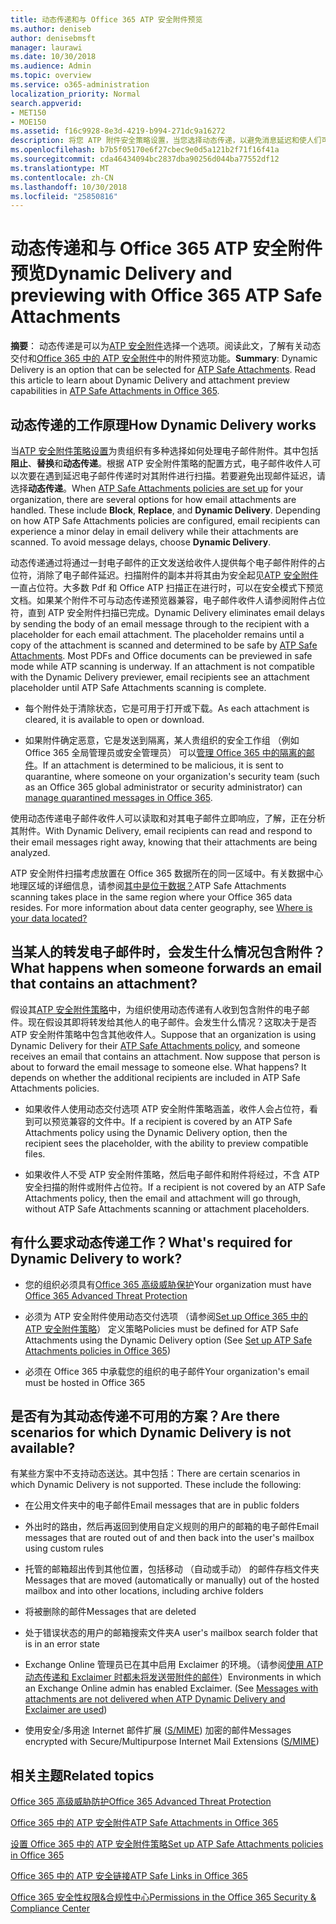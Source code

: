```yaml
---
title: 动态传递和与 Office 365 ATP 安全附件预览
ms.author: deniseb
author: denisebmsft
manager: laurawi
ms.date: 10/30/2018
ms.audience: Admin
ms.topic: overview
ms.service: o365-administration
localization_priority: Normal
search.appverid:
- MET150
- MOE150
ms.assetid: f16c9928-8e3d-4219-b994-271dc9a16272
description: 将您 ATP 附件安全策略设置，当您选择动态传递，以避免消息延迟和使人们可以预览正在被扫描的附件。
ms.openlocfilehash: b7b5f05170e6f27cbec9e0d5a121b2f71f16f41a
ms.sourcegitcommit: cda46434094bc2837dba90256d044ba77552df12
ms.translationtype: MT
ms.contentlocale: zh-CN
ms.lasthandoff: 10/30/2018
ms.locfileid: "25850816"
---
```

# <a name="dynamic-delivery-and-previewing-with-office-365-atp-safe-attachments"></a><span data-ttu-id="73905-103">动态传递和与 Office 365 ATP 安全附件预览</span><span class="sxs-lookup"><span data-stu-id="73905-103">Dynamic Delivery and previewing with Office 365 ATP Safe Attachments</span></span>

<span data-ttu-id="73905-p101">**摘要**： 动态传递是可以为[ATP 安全附件](atp-safe-attachments.md)选择一个选项。阅读此文，了解有关动态交付和[Office 365 中的 ATP 安全附件](atp-safe-attachments.md)中的附件预览功能。</span><span class="sxs-lookup"><span data-stu-id="73905-p101">**Summary**: Dynamic Delivery is an option that can be selected for [ATP Safe Attachments](atp-safe-attachments.md). Read this article to learn about Dynamic Delivery and attachment preview capabilities in [ATP Safe Attachments in Office 365](atp-safe-attachments.md).</span></span>
  
## <a name="how-dynamic-delivery-works"></a><span data-ttu-id="73905-106">动态传递的工作原理</span><span class="sxs-lookup"><span data-stu-id="73905-106">How Dynamic Delivery works</span></span>

<span data-ttu-id="73905-p102">当[ATP 安全附件策略设置](set-up-atp-safe-attachments-policies.md)为贵组织有多种选择如何处理电子邮件附件。其中包括**阻止**、**替换**和**动态传递**。根据 ATP 安全附件策略的配置方式，电子邮件收件人可以次要在遇到延迟电子邮件传递时对其附件进行扫描。若要避免出现邮件延迟，请选择**动态传递**。</span><span class="sxs-lookup"><span data-stu-id="73905-p102">When [ATP Safe Attachments policies are set up](set-up-atp-safe-attachments-policies.md) for your organization, there are several options for how email attachments are handled. These include **Block**, **Replace**, and **Dynamic Delivery**. Depending on how ATP Safe Attachments policies are configured, email recipients can experience a minor delay in email delivery while their attachments are scanned. To avoid message delays, choose **Dynamic Delivery**.</span></span>
  
<span data-ttu-id="73905-p103">动态传递通过将通过一封电子邮件的正文发送给收件人提供每个电子邮件附件的占位符，消除了电子邮件延迟。扫描附件的副本并将其由为安全起见[ATP 安全附件](atp-safe-attachments.md)一直占位符。大多数 Pdf 和 Office ATP 扫描正在进行时，可以在安全模式下预览文档。如果某个附件不可与动态传递预览器兼容，电子邮件收件人请参阅附件占位符，直到 ATP 安全附件扫描已完成。</span><span class="sxs-lookup"><span data-stu-id="73905-p103">Dynamic Delivery eliminates email delays by sending the body of an email message through to the recipient with a placeholder for each email attachment. The placeholder remains until a copy of the attachment is scanned and determined to be safe by [ATP Safe Attachments](atp-safe-attachments.md). Most PDFs and Office documents can be previewed in safe mode while ATP scanning is underway. If an attachment is not compatible with the Dynamic Delivery previewer, email recipients see an attachment placeholder until ATP Safe Attachments scanning is complete.</span></span>

- <span data-ttu-id="73905-115">每个附件处于清除状态，它是可用于打开或下载。</span><span class="sxs-lookup"><span data-stu-id="73905-115">As each attachment is cleared, it is available to open or download.</span></span> 

- <span data-ttu-id="73905-116">如果附件确定恶意，它是发送到隔离，某人贵组织的安全工作组 （例如 Office 365 全局管理员或安全管理员） 可以[管理 Office 365 中的隔离的邮件](manage-quarantined-messages-and-files.md)。</span><span class="sxs-lookup"><span data-stu-id="73905-116">If an attachment is determined to be malicious, it is sent to quarantine, where someone on your organization's security team (such as an Office 365 global administrator or security administrator) can [manage quarantined messages in Office 365](manage-quarantined-messages-and-files.md).</span></span>

<span data-ttu-id="73905-117">使用动态传递电子邮件收件人可以读取和对其电子邮件立即响应，了解，正在分析其附件。</span><span class="sxs-lookup"><span data-stu-id="73905-117">With Dynamic Delivery, email recipients can read and respond to their email messages right away, knowing that their attachments are being analyzed.</span></span> 

<span data-ttu-id="73905-p104">ATP 安全附件扫描考虑放置在 Office 365 数据所在的同一区域中。有关数据中心地理区域的详细信息，请参阅[其中是位于数据？](https://products.office.com/where-is-your-data-located?geo=All)</span><span class="sxs-lookup"><span data-stu-id="73905-p104">ATP Safe Attachments scanning takes place in the same region where your Office 365 data resides. For more information about data center geography, see [Where is your data located?](https://products.office.com/where-is-your-data-located?geo=All)</span></span> 
  
## <a name="what-happens-when-someone-forwards-an-email-that-contains-an-attachment"></a><span data-ttu-id="73905-120">当某人的转发电子邮件时，会发生什么情况包含附件？</span><span class="sxs-lookup"><span data-stu-id="73905-120">What happens when someone forwards an email that contains an attachment?</span></span>

<span data-ttu-id="73905-p105">假设其[ATP 安全附件策略](set-up-atp-safe-attachments-policies.md)中，为组织使用动态传递有人收到包含附件的电子邮件。现在假设其即将转发给其他人的电子邮件。会发生什么情况？这取决于是否 ATP 安全附件策略中包含其他收件人。</span><span class="sxs-lookup"><span data-stu-id="73905-p105">Suppose that an organization is using Dynamic Delivery for their [ATP Safe Attachments policy](set-up-atp-safe-attachments-policies.md), and someone receives an email that contains an attachment. Now suppose that person is about to forward the email message to someone else. What happens? It depends on whether the additional recipients are included in ATP Safe Attachments policies.</span></span>
  
- <span data-ttu-id="73905-125">如果收件人使用动态交付选项 ATP 安全附件策略涵盖，收件人会占位符，看到可以预览兼容的文件中。</span><span class="sxs-lookup"><span data-stu-id="73905-125">If a recipient is covered by an ATP Safe Attachments policy using the Dynamic Delivery option, then the recipient sees the placeholder, with the ability to preview compatible files.</span></span>
    
- <span data-ttu-id="73905-126">如果收件人不受 ATP 安全附件策略，然后电子邮件和附件将经过，不含 ATP 安全扫描的附件或附件占位符。</span><span class="sxs-lookup"><span data-stu-id="73905-126">If a recipient is not covered by an ATP Safe Attachments policy, then the email and attachment will go through, without ATP Safe Attachments scanning or attachment placeholders.</span></span>
    
## <a name="whats-required-for-dynamic-delivery-to-work"></a><span data-ttu-id="73905-127">有什么要求动态传递工作？</span><span class="sxs-lookup"><span data-stu-id="73905-127">What's required for Dynamic Delivery to work?</span></span>

- <span data-ttu-id="73905-128">您的组织必须具有[Office 365 高级威胁保护](office-365-atp.md)</span><span class="sxs-lookup"><span data-stu-id="73905-128">Your organization must have [Office 365 Advanced Threat Protection](office-365-atp.md)</span></span>
    
- <span data-ttu-id="73905-129">必须为 ATP 安全附件使用动态交付选项 （请参阅[Set up Office 365 中的 ATP 安全附件策略](set-up-atp-safe-attachments-policies.md)） 定义策略</span><span class="sxs-lookup"><span data-stu-id="73905-129">Policies must be defined for ATP Safe Attachments using the Dynamic Delivery option (See [Set up ATP Safe Attachments policies in Office 365](set-up-atp-safe-attachments-policies.md))</span></span>
    
- <span data-ttu-id="73905-130">必须在 Office 365 中承载您的组织的电子邮件</span><span class="sxs-lookup"><span data-stu-id="73905-130">Your organization's email must be hosted in Office 365</span></span>
    
## <a name="are-there-scenarios-for-which-dynamic-delivery-is-not-available"></a><span data-ttu-id="73905-131">是否有为其动态传递不可用的方案？</span><span class="sxs-lookup"><span data-stu-id="73905-131">Are there scenarios for which Dynamic Delivery is not available?</span></span>

<span data-ttu-id="73905-p106">有某些方案中不支持动态送达。其中包括：</span><span class="sxs-lookup"><span data-stu-id="73905-p106">There are certain scenarios in which Dynamic Delivery is not supported. These include the following:</span></span>
  
- <span data-ttu-id="73905-134">在公用文件夹中的电子邮件</span><span class="sxs-lookup"><span data-stu-id="73905-134">Email messages that are in public folders</span></span>
    
- <span data-ttu-id="73905-135">外出时的路由，然后再返回到使用自定义规则的用户的邮箱的电子邮件</span><span class="sxs-lookup"><span data-stu-id="73905-135">Email messages that are routed out of and then back into the user's mailbox using custom rules</span></span>
    
- <span data-ttu-id="73905-136">托管的邮箱超出传到其他位置，包括移动 （自动或手动） 的邮件存档文件夹</span><span class="sxs-lookup"><span data-stu-id="73905-136">Messages that are moved (automatically or manually) out of the hosted mailbox and into other locations, including archive folders</span></span>
    
- <span data-ttu-id="73905-137">将被删除的邮件</span><span class="sxs-lookup"><span data-stu-id="73905-137">Messages that are deleted</span></span>
    
- <span data-ttu-id="73905-138">处于错误状态的用户的邮箱搜索文件夹</span><span class="sxs-lookup"><span data-stu-id="73905-138">A user's mailbox search folder that is in an error state</span></span>
    
- <span data-ttu-id="73905-p107">Exchange Online 管理员已在其中启用 Exclaimer 的环境。（请参阅[使用 ATP 动态传递和 Exclaimer 时都未将发送带附件的邮件](https://support.microsoft.com/help/4014438/messages-with-attachments-are-not-delivered-when-atp-dynamic-delivery)）</span><span class="sxs-lookup"><span data-stu-id="73905-p107">Environments in which an Exchange Online admin has enabled Exclaimer. (See [Messages with attachments are not delivered when ATP Dynamic Delivery and Exclaimer are used](https://support.microsoft.com/help/4014438/messages-with-attachments-are-not-delivered-when-atp-dynamic-delivery))</span></span>

- <span data-ttu-id="73905-141">使用安全/多用途 Internet 邮件扩展 ([S/MIME](s-mime-for-message-signing-and-encryption.md)) 加密的邮件</span><span class="sxs-lookup"><span data-stu-id="73905-141">Messages encrypted with Secure/Multipurpose Internet Mail Extensions ([S/MIME](s-mime-for-message-signing-and-encryption.md))</span></span>
    
## <a name="related-topics"></a><span data-ttu-id="73905-142">相关主题</span><span class="sxs-lookup"><span data-stu-id="73905-142">Related topics</span></span>

[<span data-ttu-id="73905-143">Office 365 高级威胁防护</span><span class="sxs-lookup"><span data-stu-id="73905-143">Office 365 Advanced Threat Protection</span></span>](office-365-atp.md)
  
[<span data-ttu-id="73905-144">Office 365 中的 ATP 安全附件</span><span class="sxs-lookup"><span data-stu-id="73905-144">ATP Safe Attachments in Office 365</span></span>](atp-safe-attachments.md)
  
[<span data-ttu-id="73905-145">设置 Office 365 中的 ATP 安全附件策略</span><span class="sxs-lookup"><span data-stu-id="73905-145">Set up ATP Safe Attachments policies in Office 365</span></span>](set-up-atp-safe-attachments-policies.md)
  
[<span data-ttu-id="73905-146">Office 365 中的 ATP 安全链接</span><span class="sxs-lookup"><span data-stu-id="73905-146">ATP Safe Links in Office 365</span></span>](atp-safe-links.md)

[<span data-ttu-id="73905-147">Office 365 安全性权限&amp;合规性中心</span><span class="sxs-lookup"><span data-stu-id="73905-147">Permissions in the Office 365 Security &amp; Compliance Center</span></span>](permissions-in-the-security-and-compliance-center.md)
  

